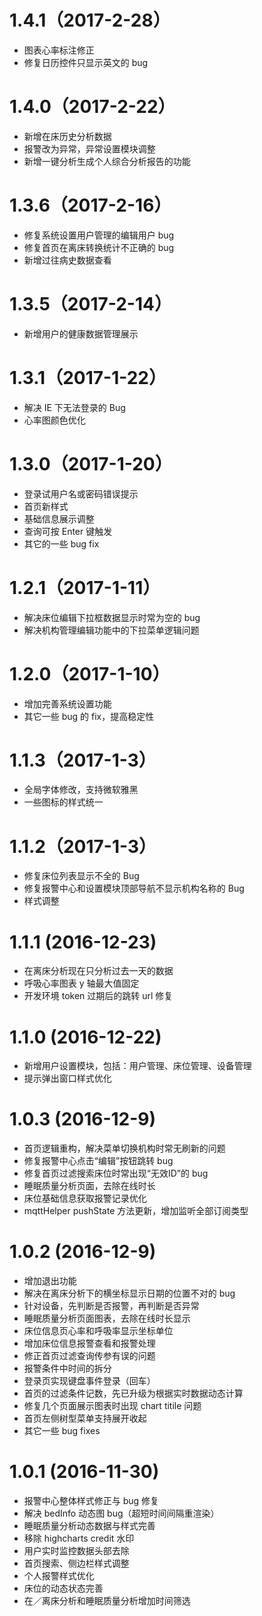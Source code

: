 1.4.1（2017-2-28）
===

- 图表心率标注修正
- 修复日历控件只显示英文的 bug

1.4.0（2017-2-22）
===

- 新增在床历史分析数据
- 报警改为异常，异常设置模块调整
- 新增一键分析生成个人综合分析报告的功能

1.3.6（2017-2-16）
===

- 修复系统设置用户管理的编辑用户 bug
- 修复首页在离床转换统计不正确的 bug
- 新增过往病史数据查看

1.3.5（2017-2-14）
===

- 新增用户的健康数据管理展示

1.3.1（2017-1-22）
===

- 解决 IE 下无法登录的 Bug
- 心率图颜色优化

1.3.0（2017-1-20）
===

- 登录试用户名或密码错误提示
- 首页新样式
- 基础信息展示调整
- 查询可按 Enter 键触发
- 其它的一些 bug fix

1.2.1（2017-1-11）
===

- 解决床位编辑下拉框数据显示时常为空的 bug
- 解决机构管理编辑功能中的下拉菜单逻辑问题

1.2.0（2017-1-10）
===

- 增加完善系统设置功能
- 其它一些 bug 的 fix，提高稳定性

1.1.3（2017-1-3）
===

- 全局字体修改，支持微软雅黑
- 一些图标的样式统一

1.1.2（2017-1-3）
===

- 修复床位列表显示不全的 Bug
- 修复报警中心和设置模块顶部导航不显示机构名称的 Bug
- 样式调整

1.1.1 (2016-12-23)
===

- 在离床分析现在只分析过去一天的数据
- 呼吸心率图表 y 轴最大值固定
- 开发环境 token 过期后的跳转 url 修复

1.1.0 (2016-12-22)
===

- 新增用户设置模块，包括：用户管理、床位管理、设备管理
- 提示弹出窗口样式优化

1.0.3 (2016-12-9)
===

- 首页逻辑重构，解决菜单切换机构时常无刷新的问题
- 修复报警中心点击“编辑”按钮跳转 bug
- 修复首页过滤搜索床位时常出现“无效ID”的 bug
- 睡眠质量分析页面，去除在线时长
- 床位基础信息获取报警记录优化
- mqttHelper pushState 方法更新，增加监听全部订阅类型

1.0.2 (2016-12-9)
===

- 增加退出功能
- 解决在离床分析下的横坐标显示日期的位置不对的 bug
- 针对设备，先判断是否报警，再判断是否异常
- 睡眠质量分析页面图表，去除在线时长显示
- 床位信息页心率和呼吸率显示坐标单位
- 增加床位信息报警查看和报警处理
- 修正首页过滤查询传参有误的问题
- 报警条件中时间的拆分
- 登录页实现键盘事件登录（回车）
- 首页的过滤条件记数，先已升级为根据实时数据动态计算
- 修复几个页面展示图表时出现 chart titile 问题
- 首页左侧树型菜单支持展开收起
- 其它一些 bug fixes

1.0.1 (2016-11-30)
===

- 报警中心整体样式修正与 bug 修复
- 解决 bedInfo 动态图 bug（超短时间间隔重渲染）
- 睡眠质量分析动态数据与样式完善
- 移除 highcharts credit 水印
- 用户实时监控数据头部去除
- 首页搜索、侧边栏样式调整
- 个人报警样式优化
- 床位的动态状态完善
- 在／离床分析和睡眠质量分析增加时间筛选
